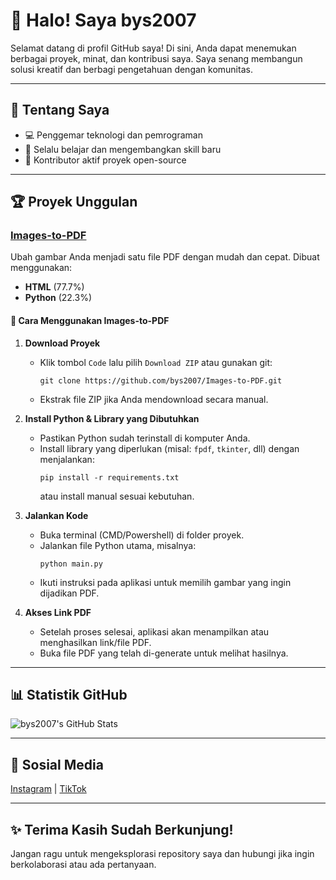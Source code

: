# 👋 Halo! Saya bys2007

Selamat datang di profil GitHub saya! Di sini, Anda dapat menemukan berbagai proyek, minat, dan kontribusi saya. Saya senang membangun solusi kreatif dan berbagi pengetahuan dengan komunitas.

---

## 🚀 Tentang Saya

- 💻 Penggemar teknologi dan pemrograman
- 🌱 Selalu belajar dan mengembangkan skill baru
- 🔧 Kontributor aktif proyek open-source

---

## 🏆 Proyek Unggulan

### [Images-to-PDF](https://github.com/bys2007/Images-to-PDF)
Ubah gambar Anda menjadi satu file PDF dengan mudah dan cepat. Dibuat menggunakan:
- **HTML** (77.7%)
- **Python** (22.3%)

#### 📖 Cara Menggunakan Images-to-PDF

1. **Download Proyek**
   - Klik tombol `Code` lalu pilih `Download ZIP` atau gunakan git:
     ```
     git clone https://github.com/bys2007/Images-to-PDF.git
     ```
   - Ekstrak file ZIP jika Anda mendownload secara manual.

2. **Install Python & Library yang Dibutuhkan**
   - Pastikan Python sudah terinstall di komputer Anda.
   - Install library yang diperlukan (misal: `fpdf`, `tkinter`, dll) dengan menjalankan:
     ```
     pip install -r requirements.txt
     ```
     atau install manual sesuai kebutuhan.

3. **Jalankan Kode**
   - Buka terminal (CMD/Powershell) di folder proyek.
   - Jalankan file Python utama, misalnya:
     ```
     python main.py
     ```
   - Ikuti instruksi pada aplikasi untuk memilih gambar yang ingin dijadikan PDF.

4. **Akses Link PDF**
   - Setelah proses selesai, aplikasi akan menampilkan atau menghasilkan link/file PDF.
   - Buka file PDF yang telah di-generate untuk melihat hasilnya.

---

## 📊 Statistik GitHub

![bys2007's GitHub Stats](https://github-readme-stats.vercel.app/api?username=bys2007&show_icons=true&theme=radical)

---

## 📲 Sosial Media

[Instagram](https://www.instagram.com/bys.2007/) | [TikTok](https://www.tiktok.com/@bys.2007)

---

## ✨ Terima Kasih Sudah Berkunjung!

Jangan ragu untuk mengeksplorasi repository saya dan hubungi jika ingin berkolaborasi atau ada pertanyaan.
